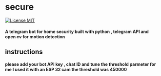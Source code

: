 # secure
[![License MIT](https://img.shields.io/badge/license-MIT-blue.svg)](https://raw.githubusercontent.com/amine-ziad-ounnoughene/secure/main/LICENSE)
#### A telegram bot for home security built with python , telegram API and open cv for motion detection 
## instructions
#### please add your bot API key , chat ID and tune the threshold parmeter for me I used it with an ESP 32 cam the threshold was 450000
